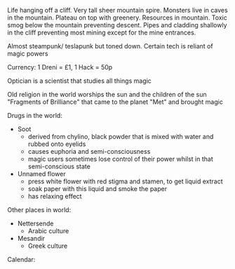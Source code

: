 Life hanging off a cliff. Very tall sheer mountain spire. Monsters live in caves in the mountain. Plateau on top with greenery. Resources in mountain. Toxic smog below the mountain preventing descent. Pipes and cladding shallowly in the cliff preventing most mining except for the mine entrances.

Almost steampunk/ teslapunk but toned down. Certain tech is reliant of magic powers

Currency: 1 Dreni = £1, 1 Hack = 50p

Optician is a scientist that studies all things magic

Old religion in the world worships the sun and the children of the sun "Fragments of Brilliance" that came to the planet "Met" and brought magic

Drugs in the world:
- Soot
	- derived from chylino, black powder that is mixed with water and rubbed onto eyelids
	- causes euphoria and semi-consciousness
	- magic users sometimes lose control of their power whilst in that semi-conscious state
- Unnamed flower
	- press white flower with red stigma and stamen, to get liquid extract
	- soak paper with this liquid and smoke the paper
	- has relaxing effect

Other places in world:
- Nettersende
	- Arabic culture
- Mesandir
	- Greek culture


Calendar:
